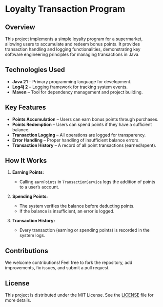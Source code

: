 # Loyalty Transaction Program

## **Overview**
This project implements a simple loyalty program for a supermarket, allowing users to accumulate and redeem bonus points. It provides transaction handling and logging functionalities, demonstrating key software engineering principles for managing transactions in Java.

## **Technologies Used**
- **Java 21** – Primary programming language for development.
- **Log4j 2** – Logging framework for tracking system events.
- **Maven** – Tool for dependency management and project building.

## **Key Features**
- **Points Accumulation** – Users can earn bonus points through purchases.
- **Points Redemption** – Users can spend points if they have a sufficient balance.
- **Transaction Logging** – All operations are logged for transparency.
- **Error Handling** – Proper handling of insufficient balance errors.
- **Transaction History** – A record of all point transactions (earned/spent).

## **How It Works**
1. **Earning Points:**
   - Calling `earnPoints` in `TransactionService` logs the addition of points to a user’s account.

2. **Spending Points:**
   - The system verifies the balance before deducting points.
   - If the balance is insufficient, an error is logged.

3. **Transaction History:**
   - Every transaction (earning or spending points) is recorded in the system logs.

## **Contributions**
We welcome contributions! Feel free to fork the repository, add improvements, fix issues, and submit a pull request.

## **License**
This project is distributed under the MIT License. See the [LICENSE](LICENSE) file for more details.
